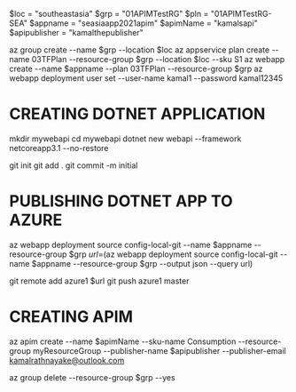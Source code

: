 $loc = "southeastasia"
$grp = "01APIMTestRG"
$pln = "01APIMTestRG-SEA"
$appname = "seasiaapp2021apim"
$apimName = "kamalsapi"
$apipublisher = "kamalthepublisher"

az group create --name $grp --location $loc
az appservice plan create --name 03TFPlan --resource-group $grp --location $loc --sku S1
az webapp create --name $appname --plan 03TFPlan --resource-group $grp
az webapp deployment user set --user-name kamal1 --password kamal12345

# CREATING DOTNET APPLICATION
mkdir mywebapi
cd mywebapi
dotnet new webapi --framework netcoreapp3.1 --no-restore

git init
git add .
git commit -m initial

# PUBLISHING DOTNET APP TO AZURE
az webapp deployment source config-local-git --name $appname --resource-group $grp
$url=$(az webapp deployment source config-local-git --name $appname --resource-group $grp --output json --query url)

git remote add azure1 $url
git push azure1 master

# CREATING APIM
az apim create --name $apimName --sku-name Consumption --resource-group myResourceGroup --publisher-name $apipublisher --publisher-email kamalrathnayake@outlook.com



az group delete --resource-group $grp --yes